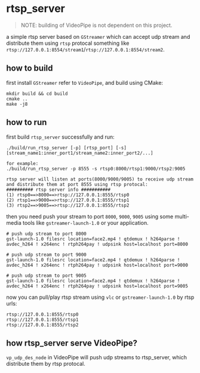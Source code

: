 # rtsp_server #

> NOTE: building of VideoPipe is not dependent on this project. 

a simple rtsp server based on `GStreamer` which can accept udp stream and distribute them using `rtsp` protocal something like `rtsp://127.0.0.1:8554/stream1`/`rtsp://127.0.0.1:8554/stream2`.


## how to build ##

first install `GStreamer` refer to `VideoPipe`, and build using CMake:

```
mkdir build && cd build
cmake ..
make -j8

```

## how to run ##
first build `rtsp_server` successfully and run:

`./build/run_rtsp_server [-p] [rtsp_port] [-s] [stream_name1:inner_port1/stream_name2:inner_port2/...]`
```
for example:
./build/run_rtsp_server -p 8555 -s rtsp0:8000/rtsp1:9000/rtsp2:9005

rtsp server will listen at ports(8000/9000/9005) to receive udp stream and distribute them at port 8555 using rtsp protocal:
########## rtsp server info ###########
(1) rtsp0==>8000==>rtsp://127.0.0.1:8555/rtsp0
(2) rtsp1==>9000==>rtsp://127.0.0.1:8555/rtsp1
(3) rtsp2==>9005==>rtsp://127.0.0.1:8555/rtsp2
```

then you need push your stream to port `8000`, `9000`, `9005` using some multi-media tools like `gstreamer-launch-1.0` or your application.

```
# push udp stream to port 8000
gst-launch-1.0 filesrc location=face2.mp4 ! qtdemux ! h264parse ! avdec_h264 ! x264enc ! rtph264pay ! udpsink host=localhost port=8000

# push udp stream to port 9000
gst-launch-1.0 filesrc location=face2.mp4 ! qtdemux ! h264parse ! avdec_h264 ! x264enc ! rtph264pay ! udpsink host=localhost port=9000

# push udp stream to port 9005
gst-launch-1.0 filesrc location=face2.mp4 ! qtdemux ! h264parse ! avdec_h264 ! x264enc ! rtph264pay ! udpsink host=localhost port=9005
```

now you can pull/play rtsp stream using `vlc` or `gstreamer-launch-1.0` by rtsp urls:
```
rtsp://127.0.0.1:8555/rtsp0
rtsp://127.0.0.1:8555/rtsp1
rtsp://127.0.0.1:8555/rtsp2
```

## how rtsp_server serve VideoPipe? ##

`vp_udp_des_node` in VideoPipe will push udp streams to rtsp_server, which distribute them by rtsp protocal.